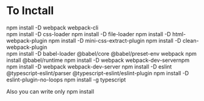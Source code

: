 # To Inctall
npm install -D  webpack webpack-cli   
npm install -D css-loader
npm install -D file-loader
npm install -D html-webpack-plugin
npm install -D mini-css-extract-plugin 
npm install -D clean-webpack-plugin   
npm install -D babel-loader @babel/core @babel/preset-env webpack
npm install @babel/runtime
npm install -D webpack webpack-dev-servernpm 
npm install -D webpack webpack-dev-server
npm install -D eslint @typescript-eslint/parser @typescript-eslint/eslint-plugin
npm install -D eslint-plugin-no-loops
npm install -g typescript

Also you can write only npm install